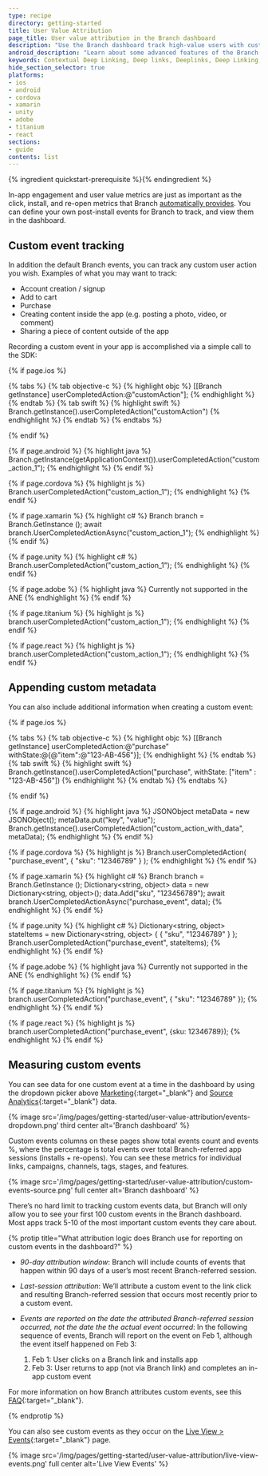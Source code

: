 ```yaml
---
type: recipe
directory: getting-started
title: User Value Attribution
page_title: User value attribution in the Branch dashboard
description: "Use the Branch dashboard track high-value users with custom in-app event tracking"
android_description: "Learn about some advanced features of the Branch dashboard: How to set up a custom link domain and identify your best users."
keywords: Contextual Deep Linking, Deep links, Deeplinks, Deep Linking, Deeplinking, Deferred Deep Linking, Deferred Deeplinking, Google App Indexing, Google App Invites, Apple Universal Links, Apple Spotlight Search, Facebook App Links, AppLinks, Deepviews, Deep views, Dashboard, custom link domain, conversion funnel, funnels, influencers
hide_section_selector: true
platforms:
- ios
- android
- cordova
- xamarin
- unity
- adobe
- titanium
- react
sections:
- guide
contents: list
---
```


{% ingredient quickstart-prerequisite %}{% endingredient %}

In-app engagement and user value metrics are just as important as the click, install, and re-open metrics that Branch [automatically provides]({{base.url}}/getting-started/growth-attribution#automatic-event-tracking). You can define your own post-install events for Branch to track, and view them in the dashboard.

## Custom event tracking

In addition the default Branch events, you can track any custom user action you wish. Examples of what you may want to track:

- Account creation / signup
- Add to cart
- Purchase
- Creating content inside the app (e.g. posting a photo, video, or comment)
- Sharing a piece of content outside of the app

Recording a custom event in your app is accomplished via a simple call to the SDK:

{% if page.ios %}

{% tabs %}
{% tab objective-c %}
{% highlight objc %}
[[Branch getInstance] userCompletedAction:@"customAction"];
{% endhighlight %}
{% endtab %}
{% tab swift %}
{% highlight swift %}
Branch.getInstance().userCompletedAction("customAction")
{% endhighlight %}
{% endtab %}
{% endtabs %}

{% endif %}
<!--- /iOS -->

{% if page.android %}
{% highlight java %}
Branch.getInstance(getApplicationContext()).userCompletedAction("custom_action_1");
{% endhighlight %}
{% endif %}
<!--- /Android -->

{% if page.cordova %}
{% highlight js %}
Branch.userCompletedAction("custom_action_1");
{% endhighlight %}
{% endif %}

{% if page.xamarin %}
{% highlight c# %}
Branch branch = Branch.GetInstance ();
await branch.UserCompletedActionAsync("custom_action_1");
{% endhighlight %}
{% endif %}

{% if page.unity %}
{% highlight c# %}
Branch.userCompletedAction("custom_action_1");
{% endhighlight %}
{% endif %}

{% if page.adobe %}
{% highlight java %}
Currently not supported in the ANE
{% endhighlight %}
{% endif %}

{% if page.titanium %}
{% highlight js %}
branch.userCompletedAction("custom_action_1");
{% endhighlight %}
{% endif %}

{% if page.react %}
{% highlight js %}
branch.userCompletedAction("custom_action_1");
{% endhighlight %}
{% endif %}

## Appending custom metadata

You can also include additional information when creating a custom event:

{% if page.ios %}

{% tabs %}
{% tab objective-c %}
{% highlight objc %}
[[Branch getInstance] userCompletedAction:@"purchase" withState:@{@"item":@"123-AB-456"}];
{% endhighlight %}
{% endtab %}
{% tab swift %}
{% highlight swift %}
Branch.getInstance().userCompletedAction("purchase", withState: ["item" : "123-AB-456"])
{% endhighlight %}
{% endtab %}
{% endtabs %}

{% endif %}
<!--- /iOS -->

{% if page.android %}
{% highlight java %}
JSONObject metaData = new JSONObject();
metaData.put("key", "value");
Branch.getInstance().userCompletedAction("custom_action_with_data", metaData);
{% endhighlight %}
{% endif %}
<!--- /Android -->

{% if page.cordova %}
{% highlight js %}
Branch.userCompletedAction(
    "purchase_event",
    {
      "sku": "12346789"
  }
);
{% endhighlight %}
{% endif %}

{% if page.xamarin %}
{% highlight c# %}
Branch branch = Branch.GetInstance ();
Dictionary<string, object> data = new Dictionary<string, object>();
data.Add("sku", "123456789");
await branch.UserCompletedActionAsync("purchase_event", data);
{% endhighlight %}
{% endif %}

{% if page.unity %}
{% highlight c# %}
Dictionary<string, object> stateItems = new Dictionary<string, object>
{
    { "sku", "12346789" }
};
Branch.userCompletedAction("purchase_event", stateItems);
{% endhighlight %}
{% endif %}

{% if page.adobe %}
{% highlight java %}
Currently not supported in the ANE
{% endhighlight %}
{% endif %}

{% if page.titanium %}
{% highlight js %}
branch.userCompletedAction("purchase_event", {
  "sku": "12346789"
});
{% endhighlight %}
{% endif %}

{% if page.react %}
{% highlight js %}
branch.userCompletedAction("purchase_event", {sku: 12346789});
{% endhighlight %}
{% endif %}

## Measuring custom events

You can see data for one custom event at a time in the dashboard by using the dropdown picker above [Marketing](https://dashboard.branch.io/#/marketing){:target="_blank"} and [Source Analytics](https://dashboard.branch.io/#/analytics/source){:target="_blank"} data. 

{% image src='/img/pages/getting-started/user-value-attribution/events-dropdown.png' third center alt='Branch dashboard' %}

Custom events columns on these pages show total events count and events %, where the percentage is total events over total Branch-referred app sessions (installs + re-opens). You can see these metrics for individual links, campaigns, channels, tags, stages, and features.

{% image src='/img/pages/getting-started/user-value-attribution/custom-events-source.png' full center alt='Branch dashboard' %}

There’s no hard limit to tracking custom events data, but Branch will only allow you to see your first 100 custom events in the Branch dashboard. Most apps track 5-10 of the most important custom events they care about.

{% protip title="What attribution logic does Branch use for reporting on custom events in the dashboard?" %}
 
- *90-day attribution window*: Branch will include counts of events that happen within 90 days of a user’s most recent Branch-referred session.

- *Last-session attribution*: We’ll attribute a custom event to the link click and resulting Branch-referred session that occurs most recently prior to a custom event.

- *Events are reported on the date the attributed Branch-referred session occurred, not the date the the actual event occurred*: In the following sequence of events, Branch will report on the event on Feb 1, although the event itself happened on Feb 3:


  1. Feb 1: User clicks on a Branch link and installs app
  1. Feb 3: User returns to app (not via Branch link) and completes an in-app custom event

For more information on how Branch attributes custom events, see this [FAQ](https://support.branch.io/solution/articles/6000116662-branch-dashboard-custom-events-overview-and-how-to){:target="_blank"}.

{% endprotip %}

You can also see custom events as they occur on the [Live View > Events](https://dashboard.branch.io/#/liveview/events/view){:target="_blank"} page. 

{% image src='/img/pages/getting-started/user-value-attribution/live-view-events.png' full center alt='Live View Events' %}